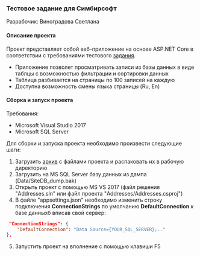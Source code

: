 ﻿### Тестовое задание для Симбирсофт

Разрабочик: Виноградова Светлана

#### Описание проекта
Проект представляет собой веб-приложение на основе ASP.NET Core в соответствии с требованиями тестового [задания][1]. 

* Приложение позволет просматривать записи из базы данных в виде таблцы с возможностью фильтрации и сортировки данных
* Таблица разбивается на страницы по 100 записей на каждую
* Доступна возможность смены языка страницы (Ru, En)

#### Сборка и запуск проекта
Требования:
 * Microsoft Visual Studio 2017
 * Microsoft SQL Server

Для сборки и запуска проекта необходимо произвести следующие шаги:

1. Загрузить [архив][2] с файлами проекта и распаковать их в рабочую директорию
2. Загрузить на MS SQL Server базу данных из дампа (Data/SiteDB_dump.bak)
3. Открыть проект с помощью MS VS 2017 (файл решения "Addresses.sln" или файл проекта "Addresses/Addresses.csproj")
4. В файле "appsettings.json" необходимо изменить строку подключения **ConnectionStrings** по умолчанию **DefaultConnection** к базе данныхб вписав свой сервер:
```json
 "ConnectionStrings": {
    "DefaultConnection": "Data Source={YOUR_SQL_SERVER};.."
},
```
5. Запустить проект на вполнение с помощью клавиши F5


[1]: ../master/Task/Тестовое_задание,_Web.doc
[2]: https://github.com/basteg/addresses/archive/master.zip
